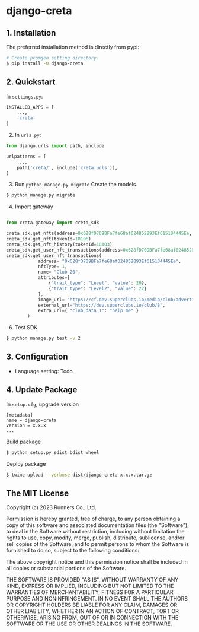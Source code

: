 # django-creta

## 1. Installation

The preferred installation method is directly from pypi:

```bash
# Create promgen setting directory.
$ pip install -U django-creta
```

## 2. Quickstart

In ``settings.py``:

```python
INSTALLED_APPS = [
    ...,
    'creta'
]
```

2. In ``urls.py``:

```python
from django.urls import path, include

urlpatterns = [
    ...,
    path('creta/', include('creta.urls')),
]
```

3. Run ``python manage.py migrate``
Create the models.
```bash
$ python manage.py migrate
```

4. Import gateway
```python

from creta.gateway import creta_sdk

creta_sdk.get_nfts(address=0x628fD709BFa7fe68af024852893Ef615104445Ee, page=1)
creta_sdk.get_nft(tokenId=10106)
creta_sdk.get_nft_history(tokenId=10103)
creta_sdk.get_user_nft_transactions(address=0x628fD709BFa7fe68af024852893Ef615104445Ee)
creta_sdk.get_user_nft_transactions(
            address= "0x628fD709BFa7fe68af024852893Ef615104445Ee",
            nftType= 1,
            name= "Club 20",
            attributes=[
                {"trait_type": "Level", "value": 20},
                {"trait_type": "Level2", "value": 22}
            ],
            image_url= "https://cf.dev.superclubs.io/media/club/advertisement/8f4ee8fd-8c79-4004-aad7-88c3edbdf4ef/20230907/20230907T040903.jpg",
            external_url="https://dev.superclubs.io/club/8",
            extra_url={ "club_data_1": "help me" }
        )
```

6. Test SDK
```bash
$ python manage.py test -v 2
```

## 3. Configuration
- Language setting: Todo

## 4. Update Package

In ``setup.cfg``, upgrade version
```
[metadata]
name = django-creta
version = x.x.x
...
```

Build package
```bash
$ python setup.py sdist bdist_wheel
```

Deploy package
```bash
$ twine upload --verbose dist/django-creta-x.x.x.tar.gz
```

## The MIT License

Copyright (c) 2023 Runners Co., Ltd.

Permission is hereby granted, free of charge, to any person obtaining a copy
of this software and associated documentation files (the "Software"), to deal
in the Software without restriction, including without limitation the rights
to use, copy, modify, merge, publish, distribute, sublicense, and/or sell
copies of the Software, and to permit persons to whom the Software is
furnished to do so, subject to the following conditions:

The above copyright notice and this permission notice shall be included in all
copies or substantial portions of the Software.

THE SOFTWARE IS PROVIDED "AS IS", WITHOUT WARRANTY OF ANY KIND, EXPRESS OR
IMPLIED, INCLUDING BUT NOT LIMITED TO THE WARRANTIES OF MERCHANTABILITY,
FITNESS FOR A PARTICULAR PURPOSE AND NONINFRINGEMENT. IN NO EVENT SHALL THE
AUTHORS OR COPYRIGHT HOLDERS BE LIABLE FOR ANY CLAIM, DAMAGES OR OTHER
LIABILITY, WHETHER IN AN ACTION OF CONTRACT, TORT OR OTHERWISE, ARISING FROM,
OUT OF OR IN CONNECTION WITH THE SOFTWARE OR THE USE OR OTHER DEALINGS IN THE
SOFTWARE.
